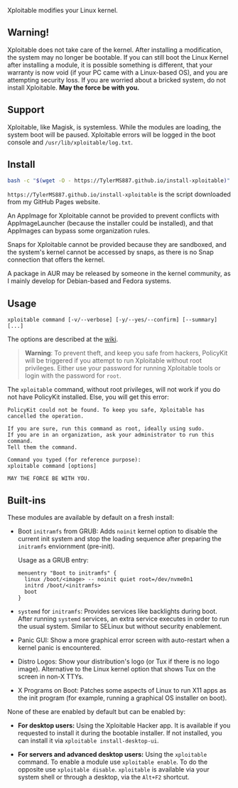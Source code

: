 Xploitable modifies your Linux kernel.

## Warning!

Xploitable does not take care of the kernel. After installing a modification,
the system may no longer be bootable. If you can still boot the Linux Kernel after
installing a module, it is possible something is different, that your warranty
is now void (if your PC came with a Linux-based OS), and you are attempting security
loss. If you are worried about a bricked system, do not install Xploitable. **May the force be with you.**

## Support

Xploitable, like Magisk, is systemless. While the modules are loading, the system boot will be paused.
Xploitable errors will be logged in the boot console and `/usr/lib/xploitable/log.txt`.

## Install

```bash
bash -c "$(wget -O - https://TylerMS887.github.io/install-xploitable)"
```

`https://TylerMS887.github.io/install-xploitable` is the script downloaded from my GitHub
Pages website.

An AppImage for Xploitable cannot be provided to prevent conflicts with AppImageLauncher
(because the installer could be installed), and that AppImages can bypass some
organization rules.

Snaps for Xploitable cannot be provided because they are sandboxed, and the system's kernel cannot
be accessed by snaps, as there is no Snap connection that offers the kernel.

A package in AUR may be released by someone in the kernel community, as I mainly develop for
Debian-based and Fedora systems.

## Usage

```
xploitable command [-v/--verbose] [-y/--yes/--confirm] [--summary] [...]
```

The options are described at the [wiki](https://github.com/TylerMS887/xploitable/wiki).

> **Warning**: To prevent theft, and keep you safe from hackers, PolicyKit will be triggered
  if you attempt to run Xploitable without root privileges. Either use your password for running
  Xploitable tools or login with the password for `root`.
  
  The `xploitable` command, without root privileges, will not work if you do not have PolicyKit
  installed. Else, you will get this error:
  
  ```
  PolicyKit could not be found. To keep you safe, Xploitable has cancelled the operation.
  
  If you are sure, run this command as root, ideally using sudo.
  If you are in an organization, ask your administrator to run this command.
  Tell them the command.
  
  Command you typed (for reference purpose):
  xploitable command [options]
  
  MAY THE FORCE BE WITH YOU.
  ```

## Built-ins

These modules are available by default on a fresh install:

* Boot `initramfs` from GRUB: Adds `noinit` kernel option to disable the current init system
  and stop the loading sequence after preparing the `initramfs` enviornment (pre-init).
  
  Usage as a GRUB entry:
  ```
  menuentry "Boot to initramfs" {
    linux /boot/<image> -- noinit quiet root=/dev/nvme0n1
    initrd /boot/<initramfs>
    boot
  }
  ```

* `systemd` for `initramfs`: Provides services like backlights during boot. After running `systemd`
  services, an extra service executes in order to run the usual system. Similar to SELinux but without
  security enablement.

* Panic GUI: Show a more graphical error screen with auto-restart when a kernel panic is encountered.

* Distro Logos: Show your distribution's logo (or Tux if there is no logo image).
  Alternative to the Linux kernel option that shows Tux on the screen in non-X TTYs.

* X Programs on Boot: Patches some aspects of Linux to run X11 apps as the init program (for example,
  running a graphical OS installer on boot).

None of these are enabled by default but can be enabled by:

* **For desktop users:** Using the Xploitable Hacker app. It is available if you requested to install it
  during the bootable installer. If not installed, you can install it via `xploitable install-desktop-ui`.

* **For servers and advanced desktop users:** Using the `xploitable` command. To enable a module use
  `xploitable enable`. To do the opposite use `xploitable disable`. `xploitable` is available via your
  system shell or through a desktop, via the `Alt+F2` shortcut.
